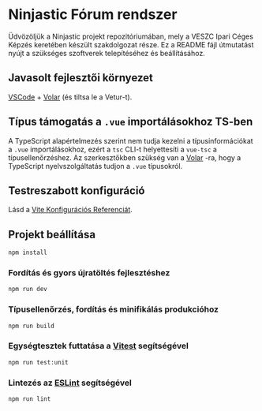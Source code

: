 # Ninjastic Fórum rendszer

Üdvözöljük a Ninjastic projekt repozitóriumában, mely a VESZC Ipari Céges Képzés keretében készült szakdolgozat része. Ez a README fájl útmutatást nyújt a szükséges szoftverek telepítéséhez és beállításához.

## Javasolt fejlesztői környezet

[VSCode](https://code.visualstudio.com/) + [Volar](https://marketplace.visualstudio.com/items?itemName=Vue.volar) (és tiltsa le a Vetur-t).

## Típus támogatás a `.vue` importálásokhoz TS-ben

A TypeScript alapértelmezés szerint nem tudja kezelni a típusinformációkat a `.vue` importálásokhoz, ezért a `tsc` CLI-t helyettesíti a `vue-tsc` a típusellenőrzéshez. Az szerkesztőkben szükség van a [Volar](https://marketplace.visualstudio.com/items?itemName=Vue.volar) -ra, hogy a TypeScript nyelvszolgáltatás tudjon a `.vue` típusokról.

## Testreszabott konfiguráció

Lásd a [Vite Konfigurációs Referenciát](https://vitejs.dev/config/).

## Projekt beállítása

```sh
npm install
```

### Fordítás és gyors újratöltés fejlesztéshez

```sh
npm run dev
```

### Típusellenőrzés, fordítás és minifikálás produkcióhoz

```sh
npm run build
```

### Egységtesztek futtatása a [Vitest](https://vitest.dev/) segítségével

```sh
npm run test:unit
```

### Lintezés az [ESLint](https://eslint.org/)  segítségével

```sh
npm run lint
```
